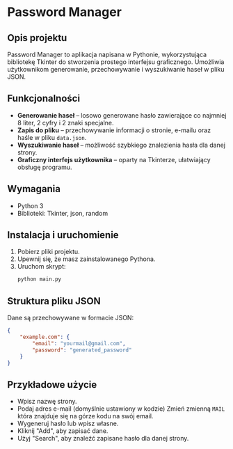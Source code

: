 # Password Manager

## Opis projektu

Password Manager to aplikacja napisana w Pythonie, wykorzystująca bibliotekę Tkinter do stworzenia prostego interfejsu graficznego. Umożliwia użytkownikom generowanie, przechowywanie i wyszukiwanie haseł w pliku JSON.

## Funkcjonalności

- **Generowanie haseł** – losowo generowane hasło zawierające co najmniej 8 liter, 2 cyfry i 2 znaki specjalne.
- **Zapis do pliku** – przechowywanie informacji o stronie, e-mailu oraz haśle w pliku `data.json`.
- **Wyszukiwanie haseł** – możliwość szybkiego znalezienia hasła dla danej strony.
- **Graficzny interfejs użytkownika** – oparty na Tkinterze, ułatwiający obsługę programu.

## Wymagania

- Python 3
- Biblioteki: Tkinter, json, random

## Instalacja i uruchomienie

1. Pobierz pliki projektu.
2. Upewnij się, że masz zainstalowanego Pythona.
3. Uruchom skrypt:
   ```sh
   python main.py
   ```

## Struktura pliku JSON

Dane są przechowywane w formacie JSON:
```json
{
    "example.com": {
        "email": "yourmail@gmail.com",
        "password": "generated_password"
    }
}
```

## Przykładowe użycie

- Wpisz nazwę strony.
- Podaj adres e-mail (domyślnie ustawiony w kodzie) Zmień zmienną `MAIL` która znajduje się na górze kodu na swój email.
- Wygeneruj hasło lub wpisz własne.
- Kliknij "Add", aby zapisać dane.
- Użyj "Search", aby znaleźć zapisane hasło dla danej strony.




